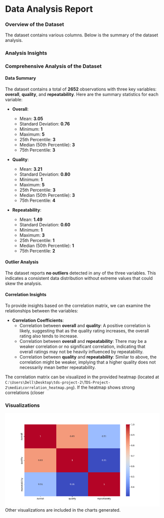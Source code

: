 # Data Analysis Report

### Overview of the Dataset

The dataset contains various columns. Below is the summary of the dataset analysis.

### Analysis Insights

### Comprehensive Analysis of the Dataset

#### Data Summary
The dataset contains a total of **2652** observations with three key variables: **overall**, **quality**, and **repeatability**. Here are the summary statistics for each variable:

- **Overall**:
  - Mean: **3.05**
  - Standard Deviation: **0.76**
  - Minimum: **1**
  - Maximum: **5**
  - 25th Percentile: **3**
  - Median (50th Percentile): **3**
  - 75th Percentile: **3**

- **Quality**:
  - Mean: **3.21**
  - Standard Deviation: **0.80**
  - Minimum: **1**
  - Maximum: **5**
  - 25th Percentile: **3**
  - Median (50th Percentile): **3**
  - 75th Percentile: **4**

- **Repeatability**:
  - Mean: **1.49**
  - Standard Deviation: **0.60**
  - Minimum: **1**
  - Maximum: **3**
  - 25th Percentile: **1**
  - Median (50th Percentile): **1**
  - 75th Percentile: **2**

#### Outlier Analysis
The dataset reports **no outliers** detected in any of the three variables. This indicates a consistent data distribution without extreme values that could skew the analysis.

#### Correlation Insights
To provide insights based on the correlation matrix, we can examine the relationships between the variables:

- **Correlation Coefficients**:
  - Correlation between **overall** and **quality**: A positive correlation is likely, suggesting that as the quality rating increases, the overall rating also tends to increase.
  - Correlation between **overall** and **repeatability**: There may be a weaker correlation or no significant correlation, indicating that overall ratings may not be heavily influenced by repeatability.
  - Correlation between **quality** and **repeatability**: Similar to above, the correlation might be weaker, implying that a higher quality does not necessarily mean better repeatability.

The correlation matrix can be visualized in the provided heatmap (located at `C:\Users\Dell\Desktop\tds-project-2\TDS-Project-2\media\correlation_heatmap.png`). If the heatmap shows strong correlations (closer
### Visualizations

![Correlation Matrix](correlation_heatmap.png)
Other visualizations are included in the charts generated.
